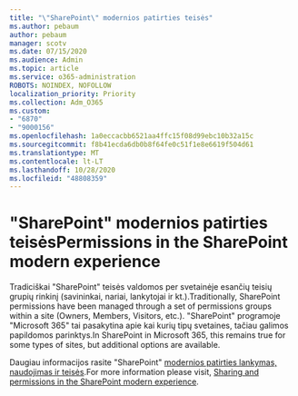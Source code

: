 ```yaml
---
title: "\"SharePoint\" modernios patirties teisės"
ms.author: pebaum
author: pebaum
manager: scotv
ms.date: 07/15/2020
ms.audience: Admin
ms.topic: article
ms.service: o365-administration
ROBOTS: NOINDEX, NOFOLLOW
localization_priority: Priority
ms.collection: Adm_O365
ms.custom:
- "6870"
- "9000156"
ms.openlocfilehash: 1a0eccacbb6521aa4ffc15f08d99ebc10b32a15c
ms.sourcegitcommit: f8b41ecda6db0b8f64fe0c51f1e8e6619f504d61
ms.translationtype: MT
ms.contentlocale: lt-LT
ms.lasthandoff: 10/28/2020
ms.locfileid: "48808359"
---
```

# <a name="permissions-in-the-sharepoint-modern-experience"></a><span data-ttu-id="8441e-102">"SharePoint" modernios patirties teisės</span><span class="sxs-lookup"><span data-stu-id="8441e-102">Permissions in the SharePoint modern experience</span></span>

<span data-ttu-id="8441e-103">Tradiciškai "SharePoint" teisės valdomos per svetainėje esančių teisių grupių rinkinį (savininkai, nariai, lankytojai ir kt.).</span><span class="sxs-lookup"><span data-stu-id="8441e-103">Traditionally, SharePoint permissions have been managed through a set of permissions groups within a site (Owners, Members, Visitors, etc.).</span></span> <span data-ttu-id="8441e-104">"SharePoint" programoje "Microsoft 365" tai pasakytina apie kai kurių tipų svetaines, tačiau galimos papildomos parinktys.</span><span class="sxs-lookup"><span data-stu-id="8441e-104">In SharePoint in Microsoft 365, this remains true for some types of sites, but additional options are available.</span></span>  

<span data-ttu-id="8441e-105">Daugiau informacijos rasite "SharePoint" [modernios patirties lankymas, naudojimas ir teisės](https://docs.microsoft.com/sharepoint/modern-experience-sharing-permissions).</span><span class="sxs-lookup"><span data-stu-id="8441e-105">For more information please visit, [Sharing and permissions in the SharePoint modern experience](https://docs.microsoft.com/sharepoint/modern-experience-sharing-permissions).</span></span>
